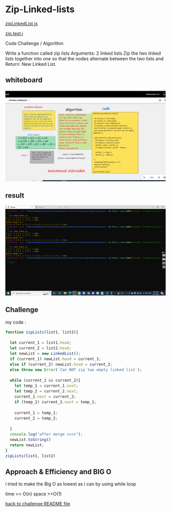 # Zip-Linked-lists

[zipLinkedList.js](ZipLinkedList.js)

[zip.test.j](../../__test__/zip.test.js)

Code Challenge / Algorithm 

Write a function called zip lists
Arguments: 2 linked lists
Zip the two linked lists together into one so that the nodes alternate between the two lists and 
Return: New Linked List.

## whiteboard 
![whiteboard](./zipWhiteboard.png)

## result 
![result](./result.png)
## Challenge
 
my code :

```js
function zipLists(list1, list2){

  let current_1 = list1.head;
  let current_2 = list2.head;
  let newList = new LinkedList();
  if (current_1) newList.head = current_1;
  else if (current_2) newList.head = current_2;
  else throw new Error(`Can NOT zip two empty linked list`);

  while (current_1 && current_2){
    let temp_1 = current_1.next;
    let temp_2 = current_2.next;
    current_1.next = current_2;
    if (temp_1) current_2.next = temp_1;

    current_1 = temp_1;
    current_2 = temp_2;

  }
  console.log("after merge >>>>");
  newList.toString()
  return newList;
}
zipLists(list1, list2)
```

## Approach & Efficiency and BIG O
i tried to make the Big O as lowest as i can by using while loop 

time >> O(n)
space >>O(1)

[back to challenge README file ](../../README.md)








